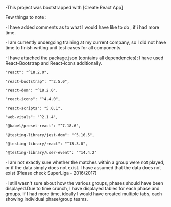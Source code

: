 
 -This project was bootstrapped with [Create React App]
 
 Few things to note :
 
 -I have added comments as to what I would have like to do , if i had more time.
 
 -I am currently undergoing training at my current company, so I did not have time to finish writing unit test cases for all components.
 
 -I have attached the package.json (contains all dependencies); I have used React-Bootstrap and React-icons additionally.
 		
	"react": "^18.2.0",
		
    "react-bootstrap": "^2.5.0",
		
    "react-dom": "^18.2.0",
		
    "react-icons": "^4.4.0",
		
    "react-scripts": "5.0.1",
		
    "web-vitals": "^2.1.4",
		
	"@babel/preset-react": "^7.18.6",
		
    "@testing-library/jest-dom": "^5.16.5",
		
    "@testing-library/react": "^13.3.0",
		
    "@testing-library/user-event": "^14.4.2"
 
 -I am not exactly sure whether the matches within a group were not played, or if the data simply does not exist. I have assumed that the data does not exist (Please check SuperLiga - 2016/2017)
 
 -I still wasn't sure about how the various groups, phases should have been displayed.Due to time crunch, I have displayed tables for each phase and groups.
 	If I had more time, ideally I would have created multiple tabs, each showing individual phase/group teams.
	
	

